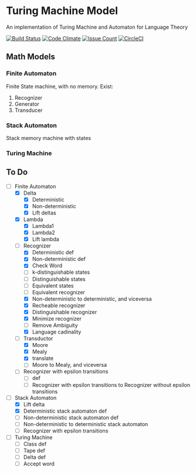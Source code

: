 # Turing Machine Model
An implementation of Turing Machine and Automaton for Language Theory

  [![Build Status](https://travis-ci.org/sanjorgek/turingMachine.svg?branch=master)](https://travis-ci.org/sanjorgek/turingMachine)
  [![Code Climate](https://codeclimate.com/github/sanjorgek/turingMachine/badges/gpa.svg)](https://codeclimate.com/github/sanjorgek/turingMachine)
  [![Issue Count](https://codeclimate.com/github/sanjorgek/turingMachine/badges/issue_count.svg)](https://codeclimate.com/github/sanjorgek/turingMachine)
  [![CircleCI](https://circleci.com/gh/sanjorgek/turingMachine.svg?style=svg)](https://circleci.com/gh/sanjorgek/turingMachine)

## Math Models
### Finite Automaton

Finite State machine, with no memory.
Exist:

1. Recognizer
2. Generator
3. Transducer

### Stack Automaton
Stack memory machine with states

### Turing Machine

## To Do

- [ ] Finite Automaton
  - [x] Delta
    - [x] Deterministic
    - [x] Non-deterministic
    - [x] Lift deltas
  - [x] Lambda
    - [x] Lambda1
    - [x] Lambda2
    - [x] Lift lambda
  - [ ] Recognizer
    - [x] Deterministic def
    - [x] Non-deterministic def
    - [x] Check Word
    - [ ] k-distinguishable states
    - [ ] Distinguishable states
    - [ ] Equivalent states
    - [ ] Equivalent recognizer
    - [x] Non-deterministic to deterministic, and viceversa
    - [x] Recheable recognizer
    - [x] Distinguishable recognizer
    - [x] Minimize recognizer
    - [ ] Remove Ambiguity
    - [x] Language cadinality
  - [ ] Transductor
    - [x] Moore
    - [x] Mealy
    - [x] translate
    - [ ] Moore to Mealy, and viceversa   
  - [ ] Recognizer with epsilon transitions
    - [ ] def
    - [ ] Recognizer with epsilon transitions to Recognizer without epsilon transitions
- [ ] Stack Automaton
  - [x] Lift delta
  - [x] Deterministic stack automaton def
  - [ ] Non-deterministic stack automaton def
  - [ ] Non-deterministic to deterministic stack automaton
  - [ ] Recognizer with epsilon transitions
- [ ] Turing Machine
  - [ ] Class def
  - [ ] Tape def
  - [ ] Delta def
  - [ ] Accept word
